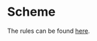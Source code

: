 # Scheme
The rules can be found [here](https://inst.eecs.berkeley.edu/~cs61a/sp17/proj/scheme/).  <br />
